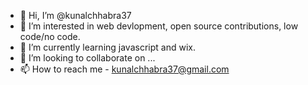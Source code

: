- 👋 Hi, I’m @kunalchhabra37
- 👀 I’m interested in web devlopment, open source contributions, low code/no code.
- 🌱 I’m currently learning javascript and wix.
- 💞️ I’m looking to collaborate on ...
- 📫 How to reach me - kunalchhabra37@gmail.com

<!---
kunalchhabra37/kunalchhabra37 is a ✨ special ✨ repository because its `README.md` (this file) appears on your GitHub profile.
You can click the Preview link to take a look at your changes.
--->
